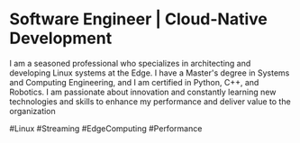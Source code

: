 # Software Engineer | Cloud-Native Development

I am a seasoned professional who specializes in architecting and developing Linux systems at the Edge. I have a Master's degree in Systems and Computing Engineering, and I am certified in Python, C++, and Robotics. I am passionate about innovation and constantly learning new technologies and skills to enhance my performance and deliver value to the organization

#Linux #Streaming #EdgeComputing #Performance 
